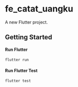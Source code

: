 # fe_catat_uangku

A new Flutter project.

## Getting Started
#### Run Flutter
```sh
flutter run
```
#### Run Flutter Test
```sh
flutter test
```
